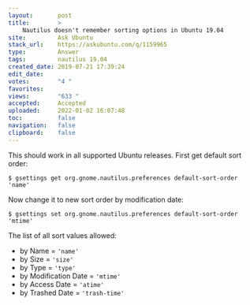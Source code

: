 ```yaml
---
layout:       post
title:        >
    Nautilus doesn't remember sorting options in Ubuntu 19.04
site:         Ask Ubuntu
stack_url:    https://askubuntu.com/q/1159965
type:         Answer
tags:         nautilus 19.04
created_date: 2019-07-21 17:39:24
edit_date:    
votes:        "4 "
favorites:    
views:        "633 "
accepted:     Accepted
uploaded:     2022-01-02 16:07:48
toc:          false
navigation:   false
clipboard:    false
---
```


This should work in all supported Ubuntu releases. First get default sort order:

``` 
$ gsettings get org.gnome.nautilus.preferences default-sort-order
'name'

```

Now change it to new sort order by modification date:

``` 
$ gsettings set org.gnome.nautilus.preferences default-sort-order 'mtime'

```

The list of all sort values allowed:

- by Name = `'name'`
- by Size = `'size'`
- by Type = `'type'`
- by Modification Date = `'mtime'`
- by Access Date = `'atime'`
- by Trashed Date = `'trash-time'`
